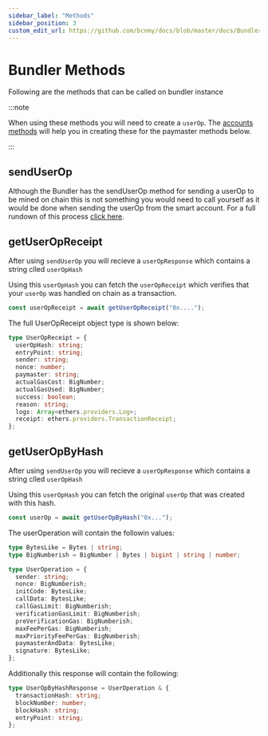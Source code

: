 ```yaml
---
sidebar_label: "Methods"
sidebar_position: 3
custom_edit_url: https://github.com/bcnmy/docs/blob/master/docs/Bundler/integration.mdx
---
```


# Bundler Methods

Following are the methods that can be called on bundler instance

:::note

When using these methods you will need to create a `userOp`. The [accounts methods](../Account/methods.md) will help you in creating these for the paymaster methods below.

:::

## sendUserOp

Although the Bundler has the sendUserOp method for sending a userOp to be mined on chain this is not something you would need to call yourself as it would be done when sending the userOp from the smart account. For a full rundown of this process [click here](../Account/methods.md#senduserop).

## getUserOpReceipt

After using `sendUserOp` you will recieve a `userOpResponse` which contains a string clled `userOpHash`

Using this `userOpHash` you can fetch the `userOpReceipt` which verifies that your `userOp` was handled on chain as a transaction.

```ts
const userOpReceipt = await getUserOpReceipt("0x....");
```

The full UserOpReceipt object type is shown below:

```ts
type UserOpReceipt = {
  userOpHash: string;
  entryPoint: string;
  sender: string;
  nonce: number;
  paymaster: string;
  actualGasCost: BigNumber;
  actualGasUsed: BigNumber;
  success: boolean;
  reason: string;
  logs: Array<ethers.providers.Log>;
  receipt: ethers.providers.TransactionReceipt;
};
```

## getUserOpByHash

After using `sendUserOp` you will recieve a `userOpResponse` which contains a string clled `userOpHash`

Using this `userOpHash` you can fetch the original `userOp` that was created with this hash.

```ts
const userOp = await getUserOpByHash("0x...");
```

The userOperation will contain the followin values:

```ts
type BytesLike = Bytes | string;
type BigNumberish = BigNumber | Bytes | bigint | string | number;

type UserOperation = {
  sender: string;
  nonce: BigNumberish;
  initCode: BytesLike;
  callData: BytesLike;
  callGasLimit: BigNumberish;
  verificationGasLimit: BigNumberish;
  preVerificationGas: BigNumberish;
  maxFeePerGas: BigNumberish;
  maxPriorityFeePerGas: BigNumberish;
  paymasterAndData: BytesLike;
  signature: BytesLike;
};
```

Additionally this response will contain the following:

```ts
type UserOpByHashResponse = UserOperation & {
  transactionHash: string;
  blockNumber: number;
  blockHash: string;
  entryPoint: string;
};
```
